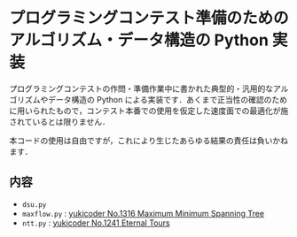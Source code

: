 # プログラミングコンテスト準備のためのアルゴリズム・データ構造の Python 実装

プログラミングコンテストの作問・準備作業中に書かれた典型的・汎用的なアルゴリズムやデータ構造の Python による実装です．あくまで正当性の確認のために用いられたもので，コンテスト本番での使用を仮定した速度面での最適化が施されているとは限りません．

本コードの使用は自由ですが，これにより生じたあらゆる結果の責任は負いかねます．

## 内容

- `dsu.py`
- `maxflow.py` : [yukicoder No.1316 Maximum Minimum Spanning Tree](https://yukicoder.me/submissions/592540)
- `ntt.py` : [yukicoder No.1241 Eternal Tours](https://yukicoder.me/submissions/550349)
